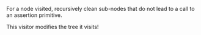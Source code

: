 For a node visited, recursively clean sub-nodes that do not lead to a call to an assertion primitive.

This visitor modifies the tree it visits!
